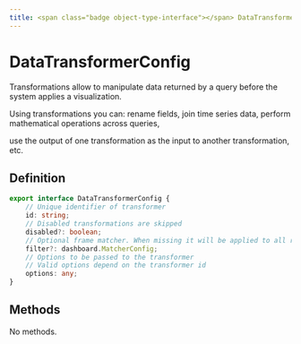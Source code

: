 ```yaml
---
title: <span class="badge object-type-interface"></span> DataTransformerConfig
---
```

# <span class="badge object-type-interface"></span> DataTransformerConfig

Transformations allow to manipulate data returned by a query before the system applies a visualization.

Using transformations you can: rename fields, join time series data, perform mathematical operations across queries,

use the output of one transformation as the input to another transformation, etc.

## Definition

```typescript
export interface DataTransformerConfig {
	// Unique identifier of transformer
	id: string;
	// Disabled transformations are skipped
	disabled?: boolean;
	// Optional frame matcher. When missing it will be applied to all results
	filter?: dashboard.MatcherConfig;
	// Options to be passed to the transformer
	// Valid options depend on the transformer id
	options: any;
}

```
## Methods

No methods.
